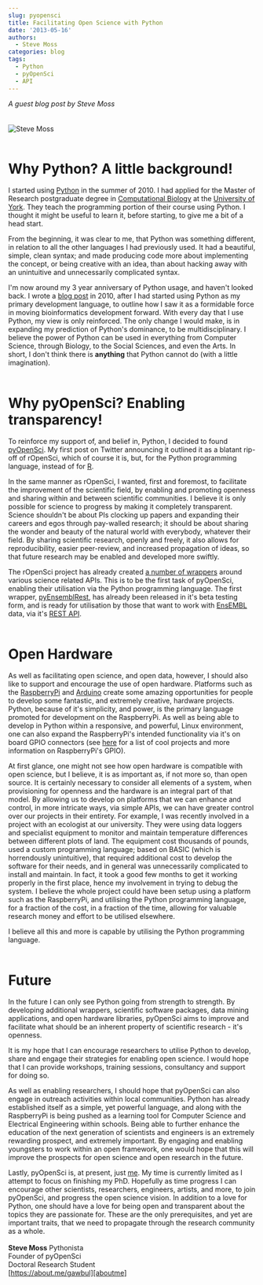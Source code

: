 ```yaml
---
slug: pyopensci
title: Facilitating Open Science with Python
date: '2013-05-16'
authors:
  - Steve Moss
categories: blog
tags:
  - Python
  - pyOpenSci
  - API
---
```

*A guest blog post by Steve Moss*
<br><br><br>
![Steve Moss](/assets/blog-images/steve_moss.png)
<br><br>
# Why Python? A little background!

I started using [Python][python] in the summer of 2010. I had applied for the Master of Research postgraduate degree in [Computational Biology][mrescompbiol] at the [University of York][yorkuni]. They teach the programming portion of their course using Python. I thought it might be useful to learn it, before starting, to give me a bit of a head start.

From the beginning, it was clear to me, that Python was something different, in relation to all the other languages I had previously used. It had a beautiful, simple, clean syntax; and made producing code more about implementing the concept, or being creative with an idea, than about hacking away with an unintuitive and unnecessarily complicated syntax.

I'm now around my 3 year anniversary of Python usage, and haven't looked back. I wrote a [blog post][myblogpost] in 2010, after I had started using Python as my primary development language, to outline how I saw it as a formidable force in moving bioinformatics development forward. With every day that I use Python, my view is only reinforced. The only change I would make, is in expanding my prediction of Python's dominance, to be multidisciplinary. I believe the power of Python can be used in everything from Computer Science, through Biology, to the Social Sciences, and even the Arts. In short, I don't think there is **anything** that Python cannot do (with a little imagination).
<br><br>
# Why pyOpenSci? Enabling transparency!

To reinforce my support of, and belief in, Python, I decided to found [pyOpenSci][pyopensci]. My first post on Twitter announcing it outlined it as a blatant rip-off of rOpenSci, which of course it is, but, for the Python programming language, instead of for [R][rstats].

In the same manner as rOpenSci, I wanted, first and foremost, to facilitate the improvement of the scientific field, by enabling and promoting openness and sharing within and between scientific communities. I believe it is only possible for science to progress by making it completely transparent. Science shouldn't be about PIs clocking up papers and expanding their careers and egos through pay-walled research; it should be about sharing the wonder and beauty of the natural world with everybody, whatever their field. By sharing scientific research, openly and freely, it also allows for reproducibility, easier peer-review, and increased propagation of ideas, so that future research may be enabled and developed more swiftly.

The rOpenSci project has already created [a number of wrappers][ropensciwrappers] around various science related APIs. This is to be the first task of pyOpenSci, enabling their utilisation via the Python programming language. The first wrapper, [pyEnsemblRest][pyensemblrest], has already been released in it's beta testing form, and is ready for utilisation by those that want to work with [EnsEMBL][ensembl] data, via it's [REST API][restapi].
<br><br>
# Open Hardware

As well as facilitating open science, and open data, however, I should also like to support and encourage the use of open hardware. Platforms such as the [RaspberryPi][raspberrypi] and [Arduino][arduino] create some amazing opportunities for people to develop some fantastic, and extremely creative, hardware projects. Python, because of it's simplicity, and power, is the primary language promoted for development on the RaspberryPi. As well as being able to develop in Python within a responsive, and powerful, Linux environment, one can also expand the RaspberryPi's intended functionality via it's on board GPIO connectors (see [here][gpio] for a list of cool projects and more information on RaspberryPi's GPIO).

At first glance, one might not see how open hardware is compatible with open science, but I believe, it is as important as, if not more so, than open source. It is certainly necessary to consider all elements of a system, when provisioning for openness and the hardware is an integral part of that model. By allowing us to develop on platforms that we can enhance and control, in more intricate ways, via simple APIs, we can have greater control over our projects in their entirety. For example, I was recently involved in a project with an ecologist at our university. They were using data loggers and specialist equipment to monitor and maintain temperature differences between different plots of land. The equipment cost thousands of pounds, used a custom programming language; based on BASIC (which is horrendously unintuitive), that required additional cost to develop the software for their needs, and in general was unnecessarily complicated to install and maintain. In fact, it took a good few months to get it working properly in the first place, hence my involvement in trying to debug the system. I believe the whole project could have been setup using a platform such as the RaspberryPi, and utilising the Python programming language, for a fraction of the cost, in a fraction of the time, allowing for valuable research money and effort to be utilised elsewhere.

I believe all this and more is capable by utilising the Python programming language.
<br><br>
# Future

In the future I can only see Python going from strength to strength. By developing additional wrappers, scientific software packages, data mining applications, and open hardware libraries, pyOpenSci aims to improve and facilitate what should be an inherent property of scientific research - it's openness.

It is my hope that I can encourage researchers to utilise Python to develop, share and engage their strategies for enabling open science. I would hope that I can provide workshops, training sessions, consultancy and support for doing so.

As well as enabling researchers, I should hope that pyOpenSci can also engage in outreach activities within local communities. Python has already established itself as a simple, yet powerful language, and along with the RaspberryPi is being pushed as a learning tool for Computer Science and Electrical Engineering within schools. Being able to further enhance the education of the next generation of scientists and engineers is an extremely rewarding prospect, and extremely important. By engaging and enabling youngsters to work within an open framework, one would hope that this will improve the prospects for open science and open research in the future.

Lastly, pyOpenSci is, at present, just [me][aboutme]. My time is currently limited as I attempt to focus on finishing my PhD. Hopefully as time progress I can encourage other scientists, researchers, engineers, artists, and more, to join pyOpenSci, and progress the open science vision. In addition to a love for Python, one should have a love for being open and transparent about the topics they are passionate for. These are the only prerequisites, and yet are important traits, that we need to propagate through the research community as a whole.
<br><br>
**Steve Moss**
Pythonista<br>
Founder of pyOpenSci<br>
Doctoral Research Student<br>
[https://about.me/gawbul][aboutme]

[python]: https://www.python.org/
[mrescompbiol]: https://www.york.ac.uk/biology/postgraduate/masters/mres-computational-biology/
[yorkuni]: https://www.york.ac.uk/
[myblogpost]: https://medium.com/@gawbul/perl-python-or-ruby-543054dd3bd5
[pyopensci]: https://github.com/pyOpenSci/
[rstats]: https://www.r-project.org/
[ropensciwrappers]: https://github.com/rOpenSci/
[pyensemblrest]: https://github.com/pyOpenSci/pyEnsemblRest/
[ensembl]: https://www.ensembl.org/
[restapi]: https://rest.ensembl.org
[raspberrypi]: https://www.raspberrypi.org
[arduino]: https://www.arduino.cc
[gpio]: https://www.raspberrypi.org/search/gpio
[aboutme]: https://about.me/gawbul
